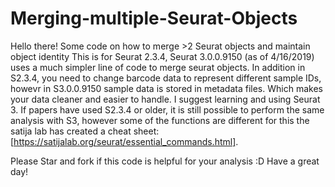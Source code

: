 # Merging-multiple-Seurat-Objects
Hello there! Some code on how to merge >2 Seurat objects and maintain object identity
This is for Seurat 2.3.4, Seurat 3.0.0.9150 (as of 4/16/2019) uses a much simpler line of code to merge seurat objects.
In addition in S2.3.4, you need to change barcode data to represent different sample IDs, howevr in S3.0.0.9150 sample data is stored in metadata files. Which makes your data cleaner and easier to handle. I suggest learning and using Seurat 3. If papers have used S2.3.4 or older, it is still possible to perform the same analysis with S3, however some of the functions are different for this the satija lab has created a cheat sheet: [https://satijalab.org/seurat/essential_commands.html]. 

Please Star and fork if this code is helpful for your analysis :D Have a great day!
